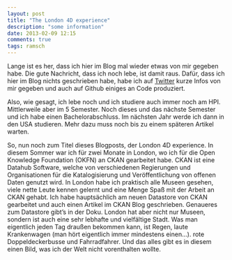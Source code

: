 ```yaml
---
layout: post
title: "The London 4D experience"
description: "some information"
date: 2013-02-09 12:15
comments: true
tags: ramsch
---
```


Lange ist es her, dass ich hier im Blog mal wieder etwas von mir gegeben habe. Die gute Nachricht, dass ich noch lebe, ist damit raus. Dafür, dass ich hier im Blog nichts geschrieben habe, habe ich auf [Twitter](http://twitter.com/doobly_doo) kurze Infos von mir gegeben und auch auf Github einiges an Code produziert.

Also, wie gesagt, ich lebe noch und ich studiere auch immer noch am HPI. Mittlerweile aber im 5 Semester. Noch dieses und das nächste Semester und ich habe einen Bachelorabschluss. Im nächsten Jahr werde ich dann in den USA studieren. Mehr dazu muss noch bis zu einem späteren Artikel warten.

So, nun noch zum Titel dieses Blogposts, der London 4D experience. In diesem Sommer war ich für zwei Monate in London, wo ich für die Open Knowledge Foundation (OKFN) an CKAN gearbeitet habe. CKAN ist eine Datahub Software, welche von verschiedenen Regierungen und Organisationen für die Katalogisierung und Veröffentlichung von offenen Daten genutzt wird. In London habe ich praktisch alle Museen gesehen, viele nette Leute kennen gelernt und eine Menge Spaß mit der Arbeit an CKAN gehabt. Ich habe hauptsächlich am neuen Datastore von CKAN gearbeitet und auch einen Artikel im CKAN Blog geschrieben. Genaueres zum Datastore gibt’s in der Doku. London hat aber nicht nur Museen, sondern ist auch eine sehr lebhafte und vielfältige Stadt. Was man eigentlich jeden Tag draußen bekommen kann, ist Regen, laute Krankenwagen (man hört eigentlich immer mindestens einen…). rote Doppeldeckerbusse und Fahrradfahrer. Und das alles gibt es in diesem einen Bild, was ich der Welt nicht vorenthalten wollte.
